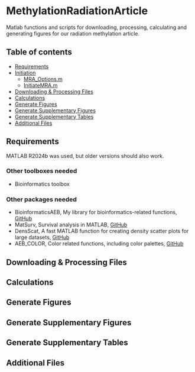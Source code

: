 # MethylationRadiationArticle
Matlab functions and scripts for downloading, processing, calculating and generating figures for our radiation methylation article. 

 
## Table of contents
* [Requirements](#Requirements)
* [Initiation](#Initiation)
	* [MRA_Options.m](#MRA_Options.m)
	* [InitiateMRA.m](#InitiateMRA.m)
* [Downloading & Processing Files](#Downloading-Processing-Files)
* [Calculations](#Calculations)
* [Generate Figures](#Generate-Figures)
* [Generate Supplementary Figures](#Generate-Supplementary-Figures)
* [Generate Supplementary Tables](#Generate-Supplementary-Tabels)
* [Additional Files](#Additional-Files)

## Requirements
MATLAB R2024b was used, but older versions should also work.
### Other toolboxes needed
* Bioinformatics toolbox

### Other packages needed
* BioinformaticsAEB, My library for bioinformatics-related functions, [GitHub](https://github.com/aebergl/BioinformaticsAEB)
* MatSurv, Survival analysis in MATLAB, [GitHub](https://github.com/aebergl/MatSurv)
* DensScat, A fast MATLAB function for creating density scatter plots for large datasets, [GitHub](https://github.com/aebergl/DensScat)
* AEB_COLOR, Color related functions, including color palettes, [GitHub](https://github.com/aebergl/AEB_COLOR)

## Downloading & Processing Files 

## Calculations ##

## Generate Figures ##

## Generate Supplementary Figures ##

## Generate Supplementary Tables ##

## Additional Files ##




